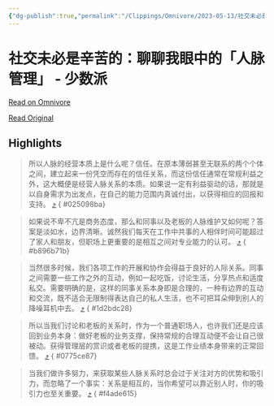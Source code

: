 ```yaml
---
{"dg-publish":true,"permalink":"/Clippings/Omnivore/2023-05-13/社交未必是辛苦的：聊聊我眼中的「人脉管理」 - 少数派/"}
---
```



# 社交未必是辛苦的：聊聊我眼中的「人脉管理」 - 少数派

[Read on Omnivore](https://omnivore.app/me/-1881554c40c)

[Read Original](https://sspai.com/post/79780)

## Highlights

> 所以人脉的经营本质上是什么呢？信任。在原本薄弱甚至无联系的两个个体之间，建立起来一份凭空而存在的信任关系，而这份信任通常在常规利益之外，这大概便是经营人脉关系的本质。如果说一定有利益驱动的话，那就是以自身需求为出发点，在自己的能力范围内真诚付出，以获得相应的回报和支持。 [⤴️](https://omnivore.app/me/-1881554c40c#025098ba-a9d6-44f0-8ef9-ebfcb3e0c317) 
{ #025098ba}


> 如果说不卑不亢是商务态度，那么和同事以及老板的人脉维护又如何呢？答案是淡如水，边界清晰。诚然我们每天在工作中共事的人相伴时间可能超过了家人和朋友，但职场上更重要的是相互之间对专业能力的认可。 [⤴️](https://omnivore.app/me/-1881554c40c#b896b71b-8134-4d2a-9015-bf83e9aab52b) 
{ #b896b71b}


> 当然很多时候，我们各项工作的开展和协作会得益于良好的人际关系。同事之间需要一些工作之外的互动，例如一起吃饭，讨论生活，分享热点和适度私交。需要明确的是，这样的同事关系本身即是合理的，一种有边界的互动和交流，既不适合无限制得表达自己的私人生活，也不可把耳朵伸到别人的降噪耳机中去。 [⤴️](https://omnivore.app/me/-1881554c40c#1d2bdc28-bc04-4860-9628-887f04681409) 
{ #1d2bdc28}


> 所以当我们讨论和老板的关系时，作为一个普通职场人，也许我们还是应该回到业务本身：做好老板的业务支撑，保持常规的合理互动便不会让自己很被动。获得管理层的赏识或者老板的提携，这是工作业绩本身带来的正常回馈。 [⤴️](https://omnivore.app/me/-1881554c40c#0775ce87-7c5d-4704-a288-0860a01631d2) 
{ #0775ce87}


> 当我们做许多努力，来获取某些人脉关系时总会过于关注对方的优势和吸引力，而忽略了一个事实：关系是相互的，当你希望可以靠近别人时，你的吸引力也至关重要。 [⤴️](https://omnivore.app/me/-1881554c40c#f4ade615-4c54-4deb-b531-5a4ffd5b81b5) 
{ #f4ade615}

